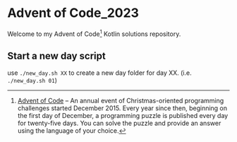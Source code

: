 # Advent of Code_2023

Welcome to my Advent of Code[^aoc] Kotlin solutions repository.

## Start a new day script

use `./new_day.sh XX` to create a new day folder for day XX. (i.e. `./new_day.sh 01`)

[^aoc]:
    [Advent of Code][aoc] – An annual event of Christmas-oriented programming challenges started December 2015.
    Every year since then, beginning on the first day of December, a programming puzzle is published every day for twenty-five days.
    You can solve the puzzle and provide an answer using the language of your choice.

[aoc]: https://adventofcode.com